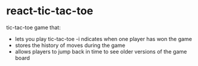# react-tic-tac-toe


tic-tac-toe game that:

- lets you play tic-tac-toe
-i ndicates when one player has won the game
- stores the history of moves during the game
- allows players to jump back in time to see older versions of the game board
